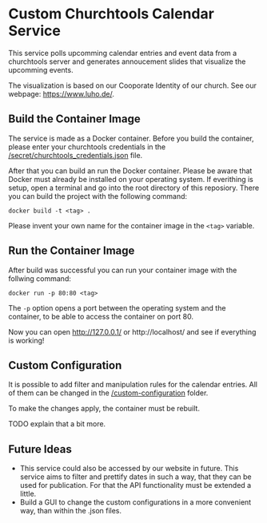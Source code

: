 # Custom Churchtools Calendar Service

This service polls upcomming calendar entries and event data from a churchtools server and generates annoucement slides that visualize the upcomming events.

The visualization is based on our Cooporate Identity of our church. See our webpage: https://www.luho.de/.

## Build the Container Image
The service is made as a Docker container. Before you build the container, please enter your churchtools credentials in the [/secret/churchtools_credentials.json](/secret/churchtools_credentials.json) file.

After that you can build an run the Docker container. Please be aware that Docker must already be installed on your operating system.
If everithing is setup, open a terminal and go into the root directory of this reposiory. There you can build the project with the following command:
```
docker build -t <tag> .
```
Please invent your own name for the container image in the ```<tag>``` variable.

## Run the Container Image
After build was successful you can run your container image with the follwing command:
```
docker run -p 80:80 <tag>
```
The ```-p``` option opens a port between the operating system and the container, to be able to access the container on port 80.

Now you can open http://127.0.0.1/ or http://localhost/ and see if everything is working!

## Custom Configuration
It is possible to add filter and manipulation rules for the calendar entries. 
All of them can be changed in the [/custom-configuration](/custom-configuration) folder.

To make the changes apply, the container must be rebuilt.

TODO explain that a bit more.

## Future Ideas
 - This service could also be accessed by our website in future. This service aims to filter and prettify dates in such a way, that they can be used for publication. For that the API functionality must be extended a little.
 - Build a GUI to change the custom configurations in a more convenient way, than within the .json files.
